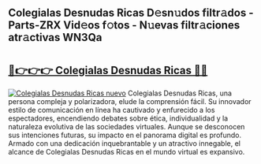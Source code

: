 ## Colegialas Desnudas Ricas D𝚎sn𝚞dos filtr𝚊dos - Parts-ZRX Vid𝚎os f𝚘tos - N𝚞evas filtr𝚊ciones atr𝚊ctivas WN3Qa

# <h2><a href="http://mb4xgo.tromn.icu/?c=Colegialas+Desnudas+Ricas">🔗👉👉👉 Colegialas Desnudas Ricas 🔗🔗</a></h2>

[![Colegialas Desnudas Ricas nuevo](https://i.imgur.com/pEAQMta.gif)](http://mb4xgo.tromn.icu/?c=Colegialas+Desnudas+Ricas)
Colegialas Desnudas Ricas, una persona compleja y polarizadora, elude la comprensión fácil. Su innovador estilo de comunicación en línea ha cautivado y enfurecido a los espectadores, encendiendo debates sobre ética, individualidad y la naturaleza evolutiva de las sociedades virtuales. Aunque se desconocen sus intenciones futuras, su impacto en el panorama digital es profundo. Armado con una dedicación inquebrantable y un atractivo innegable, el alcance de Colegialas Desnudas Ricas en el mundo virtual es expansivo.
